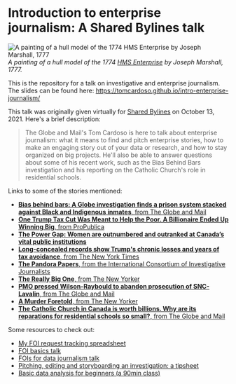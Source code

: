 # Introduction to enterprise journalism: A Shared Bylines talk

![A painting of a hull model of the 1774 HMS Enterprise by Joseph Marshall, 1777](https://tomcardoso.github.io/intro-enterprise-journalism/img/enterprise.jpeg)
_A painting of a hull model of the 1774 [HMS Enterprise](https://en.wikipedia.org/wiki/HMS_Enterprise_\(1774\)) by Joseph Marshall, 1777._

This is the repository for a talk on investigative and enterprise journalism. The slides can be found here: https://tomcardoso.github.io/intro-enterprise-journalism/

This talk was originally given virtually for [Shared Bylines](https://www.sharedbylines.com/) on October 13, 2021. Here's a brief description:

> The Globe and Mail's Tom Cardoso is here to talk about enterprise journalism: what it means to find and pitch enterprise stories, how to make an engaging story out of your data or research, and how to stay organized on big projects. He'll also be able to answer questions about some of his recent work, such as the Bias Behind Bars investigation and his reporting on the Catholic Church's role in residential schools.

Links to some of the stories mentioned:

- [**Bias behind bars: A Globe investigation finds a prison system stacked against Black and Indigenous inmates**, from The Globe and Mail](https://www.theglobeandmail.com/canada/article-investigation-racial-bias-in-canadian-prison-risk-assessments/)
- [**One Trump Tax Cut Was Meant to Help the Poor. A Billionaire Ended Up Winning Big**, from ProPublica](https://www.propublica.org/article/trump-inc-podcast-one-trump-tax-cut-meant-to-help-the-poor-a-billionaire-ended-up-winning-big)
- [**The Power Gap: Women are outnumbered and outranked at Canada’s vital public institutions**](https://www.theglobeandmail.com/canada/article-power-gap-main/)
- [**Long-concealed records show Trump's chronic losses and years of tax avoidance**, from The New York Times](https://www.nytimes.com/interactive/2020/09/27/us/donald-trump-taxes.html)
- [**The Pandora Papers**, from the International Consortium of Investigative Journalists](https://www.icij.org/investigations/pandora-papers/)
- [**The Really Big One**, from The New Yorker](https://www.newyorker.com/magazine/2015/07/20/the-really-big-one)
- [**PMO pressed Wilson-Raybould to abandon prosecution of SNC-Lavalin**, from The Globe and Mail](https://www.theglobeandmail.com/politics/article-pmo-pressed-justice-minister-to-abandon-prosecution-of-snc-lavalin/)
- [**A Murder Foretold**, from The New Yorker](https://www.newyorker.com/magazine/2011/04/04/a-murder-foretold)
- [**The Catholic Church in Canada is worth billions. Why are its reparations for residential schools so small?**, from The Globe and Mail](https://www.theglobeandmail.com/canada/article-catholic-church-canadian-assets-investigation/)

Some resources to check out:

- [My FOI request tracking spreadsheet](https://docs.google.com/spreadsheets/d/1dKy_NL2X_u6IQhBPAy7ZFvvqYcvi5m3G4u8bB3P-hpc/)
- [FOI basics talk](https://github.com/tomcardoso/foi-basics)
- [FOIs for data journalism talk](https://github.com/tomcardoso/foi-data-journalism)
- [Pitching, editing and storyboarding an investigation: a tipsheet](http://www.davidmckie.com/Pitching,%20self-editing%20and%20storyboarding_NICAR%202020.pdf)
- [Basic data analysis for beginners (a 90min class)](https://datajournalism.com/watch/cleaning-data-in-excel)
